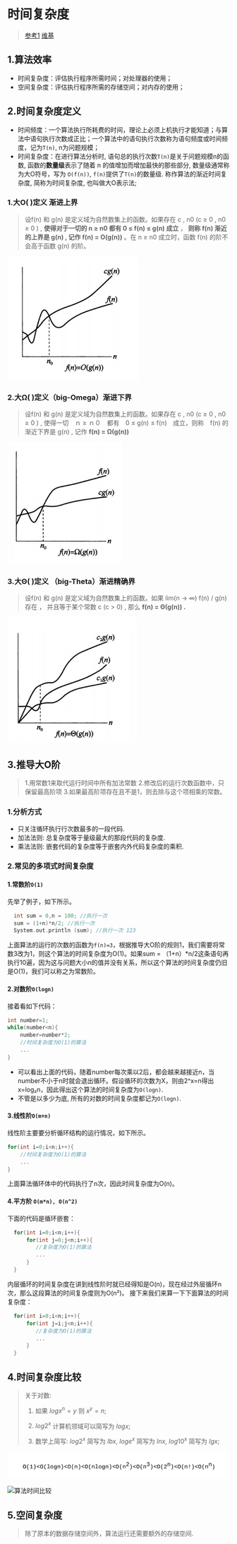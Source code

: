 # 时间复杂度

> [参考1](http://blog.csdn.net/itachi85/article/details/54882603) [维基](https://zh.wikipedia.org/wiki/%E6%97%B6%E9%97%B4%E5%A4%8D%E6%9D%82%E5%BA%A6)

## 1.算法效率

- 时间复杂度：评估执行程序所需时间；对处理器的使用；
- 空间复杂度：评估执行程序所需的存储空间；对内存的使用；

## 2.时间复杂度定义

- 时间频度：一个算法执行所耗费的时间，理论上必须上机执行才能知道；与算法中语句执行次数成正比；一个算法中的语句执行次数称为语句频度或时间频度，记为`T(n)`, n为问题规模；
- 时间复杂度：在进行算法分析时, 语句总的执行次数`T(n)`是关于问题规模n的函数,  函数的**数量级**表示了随着 n 的值增加而增加最快的那些部分, 数量级通常称为大O符号，写为 `O(f(n))`, `f(n)`提供了`T(n)`的数量级. 称作算法的渐近时间复杂度, 简称为时间复杂度, 也叫做大O表示法;

### 1.大O( )定义 渐进上界

> 设f(n) 和 g(n) 是定义域为自然数集上的函数。如果存在 c , n0 (c ≥ 0 , n0 ≥ 0 )  , **使得对于一切的 n ≥ n0 都有 0 ≤ f(n) ≤ g(n) 成立** ， **则称 f(n) 渐近的上界是 g(n) , 记作 f(n) = O(g(n))** 。在 n ≥ n0 成立时，函数 f(n) 的阶不会高于函数 g(n) 的阶。

![](./image/big_oh.png)

### 2.大Ω( )定义（big-Omega）渐进下界

> 设f(n) 和 g(n) 是定义域为自然数集上的函数。如果存在 c , n0 (c ≥ 0 , n0 ≥ 0 )  , 使得一切　ｎ ≥ ｎ０　都有　0 ≤ g(n) ≤ f(n)　成立，则称　f(n) 的渐近下界是 g(n) , 记作 **f(n) = Ω(g(n))** 

![](./image/big_ome.png)

### 3.大Θ( )定义 （big-Theta）渐进精确界

> 设f(n) 和 g(n) 是定义域为自然数集上的函数。如果 lim(n -> ∞) f(n) / g(n) 存在 ， 并且等于某个常数 c (c > 0) , 那么 **f(n) = Θ(g(n)) .**

![](./image/big_theta.png)

## 3.推导大O阶

> 1.用常数1来取代运行时间中所有加法常数
> 2.修改后的运行次数函数中，只保留最高阶项 
> 3.如果最高阶项存在且不是1，则去除与这个项相乘的常数。

### 1.分析方式

- 只关注循环执行行次数最多的一段代码.
- 加法法则: 总复杂度等于量级最大的那段代码的复杂度.
- 乘法法则: 嵌套代码的复杂度等于嵌套内外代码复杂度的乘积.

### 2.常见的多项式时间复杂度

#### 1.**常数阶`O(1)`**

先举了例子，如下所示。

```c
  int sum = 0,n = 100; //执行一次  
  sum = (1+n)*n/2; //执行一次  
  System.out.println (sum); //执行一次 123
```

上面算法的运行的次数的函数为`f(n)=3`，根据推导大O阶的规则1，我们需要将常数3改为1，则这个算法的时间复杂度为O(1)。如果sum = （1+n）*n/2这条语句再执行10遍，因为这与问题大小n的值并没有关系，所以这个算法的时间复杂度仍旧是O(1)，我们可以称之为常数阶。

#### 2.**对数阶`O(logn)`**

接着看如下代码：

```c
int number=1;
while(number<n){
	number=number*2;
	//时间复杂度为O(1)的算法
	...
}
```

- 可以看出上面的代码，随着number每次乘以2后，都会越来越接近n，当number不小于n时就会退出循环。假设循环的次数为X，则由2^x=n得出x=log₂n，因此得出这个算法的时间复杂度为`O(logn)`.
- 不管是以多少为底, 所有的对数的时间复杂度都记为`O(logn)`.

#### 3.**线性阶`O(m+n)`**

线性阶主要要分析循环结构的运行情况，如下所示。

```c
for(int i=0;i<n;i++){
	//时间复杂度为O(1)的算法
	...
}
```

上面算法循环体中的代码执行了n次，因此时间复杂度为O(n)。

#### 4.**平方阶 `O(m*n), O(n^2)`**

下面的代码是循环嵌套：

```c
  for(int i=0;i<n;i++){   
      for(int j=0;j<n;i++){
         //复杂度为O(1)的算法
         ... 
      }
  }
```

内层循环的时间复杂度在讲到线性阶时就已经得知是O(n)，现在经过外层循环n次，那么这段算法的时间复杂度则为O(n²)。 
接下来我们来算一下下面算法的时间复杂度：

```c
  for(int i=0;i<n;i++){   
      for(int j=i;j<n;i++){
         //复杂度为O(1)的算法
         ... 
      }
  }
```

## 4.**时间复杂度比较**

> 关于对数: 
>
> 1. 如果 $logx^n = y$ 则 $x^y = n$;
>
> 2. $log2^x$ 计算机领域可以简写为 $logx$;
> 3. 数学上简写: $log2^x$ 简写为 $lbx$, $loge^x$ 简写为 $lnx$, $log10^x$ 简写为 $lgx$;
>
> 

![时间复杂度比较](./image/时间复杂度比较.png)

![算法时间比较](https://upload.wikimedia.org/wikipedia/commons/thumb/7/7e/Comparison_computational_complexity.svg/1024px-Comparison_computational_complexity.svg.png)

## 5.空间复杂度

> 除了原本的数据存储空间外，算法运行还需要额外的存储空间.